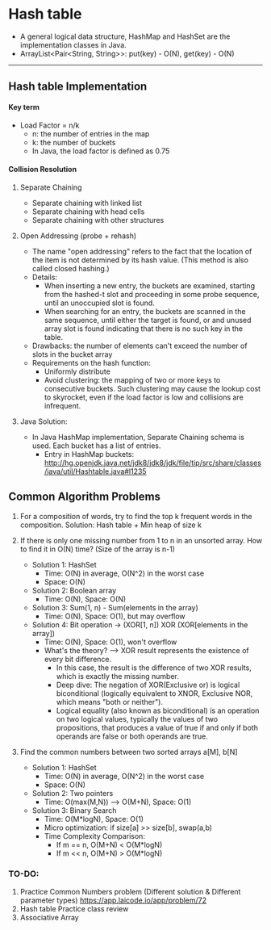 # Hash table
- A general logical data structure, HashMap and HashSet are the implementation classes in Java.
- ArrayList<Pair<String, String>>: put(key) - O(N), get(key) - O(N)

---
## Hash table Implementation
#### Key term
- Load Factor = n/k
    - n: the number of entries in the map
    - k: the number of buckets
    - In Java, the load factor is defined as 0.75

#### Collision Resolution
1. Separate Chaining
    - Separate chaining with linked list
    - Separate chaining with head cells
    - Separate chaining with other structures

2. Open Addressing (probe + rehash)
    - The name "open addressing" refers to the fact that the location of the item is not determined by its hash value. (This method is also called closed hashing.)
    - Details: 
        - When inserting a new entry, the buckets are examined, starting from the hashed-t slot and proceeding in some probe sequence, until an unoccupied slot is found.
        - When searching for an entry, the buckets are scanned in the same sequence, until either the target is found, or and unused array slot is found indicating that there is no such key in the table.
    - Drawbacks: the number of elements can't exceed the number of slots in the bucket array
    - Requirements on the hash function:
        - Uniformly distribute
        - Avoid clustering: the mapping of two or more keys to consecutive buckets. Such clustering may cause the lookup cost to skyrocket, even if the load factor is low and collisions are infrequent.


3. Java Solution: 
    - In Java HashMap implementation, Separate Chaining schema is used. Each bucket has a list of entries.
        - Entry in HashMap buckets: http://hg.openjdk.java.net/jdk8/jdk8/jdk/file/tip/src/share/classes/java/util/Hashtable.java#l1235


## Common Algorithm Problems 
1. For a composition of words, try to find the top k frequent words in the composition.
    Solution: Hash table + Min heap of size k

2. If there is only one missing number from 1 to n in an unsorted array. How to find it in O(N) time? (Size of the array is n-1)
    - Solution 1: HashSet
        - Time: O(N) in average, O(N^2) in the worst case
        - Space: O(N)
    - Solution 2: Boolean array
        - Time: O(N), Space: O(N)
    - Solution 3: Sum(1, n) - Sum(elements in the array)
        - Time: O(N), Space: O(1), but may overflow
    - Solution 4: Bit operation -> (XOR[1, n]) XOR (XOR[elements in the array])
        - Time: O(N), Space: O(1), won't overflow
        - What's the theory? --> XOR result represents the existence of every bit difference. 
            - In this case, the result is the difference of two XOR results, which is exactly the missing number.
            - Deep dive: The negation of XOR(Exclusive or) is logical biconditional (logically equivalent to XNOR, Exclusive NOR, which means "both or neither").
            - Logical equality (also known as biconditional) is an operation on two logical values, typically the values of two propositions, that produces a value of true if and only if both operands are false or both operands are true.

3. Find the common numbers between two sorted arrays a[M], b[N]
     - Solution 1: HashSet
        - Time: O(N) in average, O(N^2) in the worst case
        - Space: O(N)
    - Solution 2: Two pointers
        - Time: O(max(M,N)) --> O(M+N), Space: O(1)
    - Solution 3: Binary Search
        - Time: O(M*logN), Space: O(1)
        - Micro optimization: if size[a] >> size[b], swap(a,b)
        - Time Complexity Comparison:
            - If m == n, O(M+N) < O(M*logN)
            - If m << n, O(M+N) > O(M*logN)

### TO-DO: 
1. Practice Common Numbers problem (Different solution & Different parameter types)
    https://app.laicode.io/app/problem/72
2. Hash table Practice class review
3. Associative Array